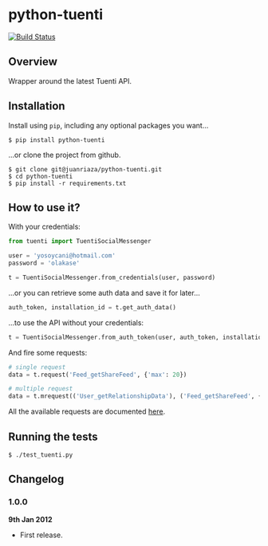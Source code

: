 # python-tuenti

[![Build Status](https://travis-ci.org/juanriaza/python-tuenti.png?branch=master)](https://travis-ci.org/juanriaza/python-tuenti)

## Overview

Wrapper around the latest Tuenti API.

## Installation

Install using `pip`, including any optional packages you want...
	
	$ pip install python-tuenti

...or clone the project from github.

    $ git clone git@juanriaza/python-tuenti.git
    $ cd python-tuenti
    $ pip install -r requirements.txt

## How to use it?

With your credentials:

```python
from tuenti import TuentiSocialMessenger

user = 'yosoycani@hotmail.com'
password = 'olakase'

t = TuentiSocialMessenger.from_credentials(user, password)
```

…or you can retrieve some auth data and save it for later…

```python
auth_token, installation_id = t.get_auth_data()
```

…to use the API without your credentials:

```python
t = TuentiSocialMessenger.from_auth_token(user, auth_token, installation_id)
```

And fire some requests:

```python
# single request
data = t.request('Feed_getShareFeed', {'max': 20})

# multiple request
data = t.mrequest(('User_getRelationshipData'), ('Feed_getShareFeed', {'max': 20}), ...)
```

All the available requests are documented [here](https://github.com/juanriaza/python-tuenti/blob/master/API.md).

## Running the tests

    $ ./test_tuenti.py

## Changelog

### 1.0.0

**9th Jan 2012**

* First release.
